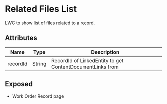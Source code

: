 # Related Files List

LWC to show list of files related to a record.

## Attributes

| Name     | Type   | Description                                               |
| -------- | ------ | --------------------------------------------------------- |
| recordId | String | RecordId of LinkedEntity to get ContentDocumentLinks from |

## Exposed

-   Work Order Record page
